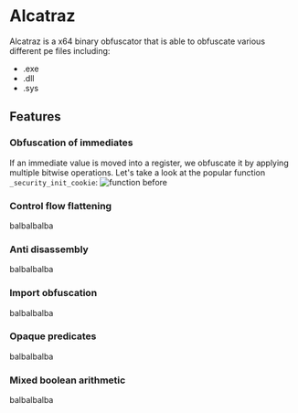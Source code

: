 # Alcatraz
Alcatraz is a x64 binary obfuscator that is able to obfuscate various different pe files including: 
- .exe
- .dll
- .sys
## Features
### Obfuscation of immediates
If an immediate value is moved into a register, we obfuscate it by applying multiple bitwise operations. Let's take a look at the popular function `_security_init_cookie`:
![function before](https://github.com/weak1337/Alcatraz/tree/master/images/https://github.com/weak1337/Alcatraz/tree/master/images "function before")
### Control flow flattening
balbalbalba
### Anti disassembly
balbalbalba
### Import obfuscation
balbalbalba
### Opaque predicates
balbalbalba
### Mixed boolean arithmetic
balbalbalba
